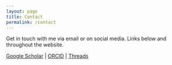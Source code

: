 ```yaml
---
layout: page
title: Contact
permalink: /contact
---
```


Get in touch with me via email or on social media. Links below and throughout the website.

[Google Scholar](https://scholar.google.com/citations?user=RCvn620AAAAJ&hl=en&oi=ao) | [ORCID](https://orcid.org/0000-0003-2996-7031) | [Threads](https://www.threads.net/@pr0fpy0m0) 
